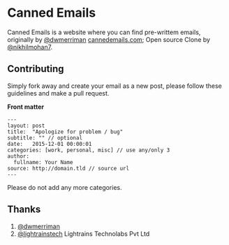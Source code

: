 # Canned Emails

Canned Emails is a website where you can find pre-writtem emails, originally by [@dwmerriman](https://twitter.com/dwmerriman) [cannedemails.com](http://cannedemails.com); Open source Clone by [@nikhilmohan7](https://twitter.com/nikhilmohan7).

## Contributing

Simply fork away and create your email as a new post, please follow these guidelines and make a pull request.

**Front matter**

```
---
layout: post
title:  "Apologize for problem / bug"
subtitle: "" // optional
date:   2015-12-01 00:00:01
categories: [work, personal, misc] // use any/only 3
author:
  fullname: Your Name
source: http://domain.tld // source url
---
```

Please do not add any more categories.

## Thanks
 1. [@dwmerriman](https://twitter.com/dwmerriman)
 2. [@lightrainstech](https://twitter.com/lightrainstech) Lightrains Technolabs Pvt Ltd
